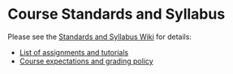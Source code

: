 # Course Standards and Syllabus

Please see the [Standards and Syllabus Wiki](https://github.com/HHS-IntroProgramming/Standards-and-Syllabus/wiki) for details:

* [List of assignments and tutorials](https://github.com/HHS-IntroProgramming/Standards-and-Syllabus/wiki/home)
* [Course expectations and grading policy](https://github.com/HHS-IntroProgramming/Standards-and-Syllabus/wiki/Course-Expectations)
